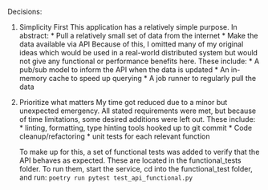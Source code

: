 Decisions:
1. Simplicity First
    This application has a relatively simple purpose. In abstract:
        * Pull a relatively small set of data from the internet
        * Make the data available via API
    Because of this, I omitted many of my original ideas which would be used in a real-world distributed system but
    would not give any functional or performance benefits here. These include:
        * A pub/sub model to inform the API when the data is updated
        * An in-memory cache to speed up querying
        * A job runner to regularly pull the data

2. Prioritize what matters
    My time got reduced due to a minor but unexpected emergency. All stated requirements were met, but because of time limitations, some desired additions were left out. These include:
        * linting, formatting, type hinting tools hooked up to git commit
        * Code cleanup/refactoring
        * unit tests for each relevant function

    To make up for this, a set of functional tests was added to verify that the API behaves as expected. These are located in the functional_tests folder. To run them, start the service, cd into the functional_test folder, and run:
        `poetry run pytest test_api_functional.py`
    